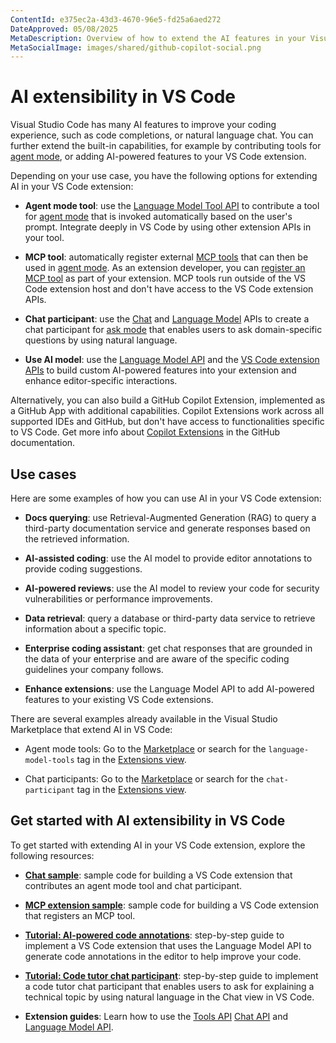 ```yaml
---
ContentId: e375ec2a-43d3-4670-96e5-fd25a6aed272
DateApproved: 05/08/2025
MetaDescription: Overview of how to extend the AI features in your Visual Studio Code extension by using the Chat API or Language Model API.
MetaSocialImage: images/shared/github-copilot-social.png
---
```

# AI extensibility in VS Code

Visual Studio Code has many AI features to improve your coding experience, such as code completions, or natural language chat. You can further extend the built-in capabilities, for example by contributing tools for [agent mode](/docs/copilot/chat/chat-agent-mode.md), or adding AI-powered features to your VS Code extension.

Depending on your use case, you have the following options for extending AI in your VS Code extension:

- **Agent mode tool**: use the [Language Model Tool API](/api/extension-guides/tools.md) to contribute a tool for [agent mode](/docs/copilot/chat/chat-agent-mode.md) that is invoked automatically based on the user's prompt. Integrate deeply in VS Code by using other extension APIs in your tool.

- **MCP tool**: automatically register external [MCP tools](/docs/copilot/chat/mcp-servers.md) that can then be used in [agent mode](/docs/copilot/chat/chat-agent-mode.md). As an extension developer, you can [register an MCP tool](/api/extension-guides/mcp.md) as part of your extension. MCP tools run outside of the VS Code extension host and don't have access to the VS Code extension APIs.

- **Chat participant**: use the [Chat](/api/extension-guides/chat.md) and [Language Model](/api/extension-guides/language-model.md) APIs to create a chat participant for [ask mode](/docs/copilot/chat/chat-ask-mode.md) that enables users to ask domain-specific questions by using natural language.

- **Use AI model**: use the [Language Model API](/api/extension-guides/language-model.md) and the [VS Code extension APIs](/api/extension-guides/overview.md) to build custom AI-powered features into your extension and enhance editor-specific interactions.

Alternatively, you can also build a GitHub Copilot Extension, implemented as a GitHub App with additional capabilities. Copilot Extensions work across all supported IDEs and GitHub, but don't have access to functionalities specific to VS Code. Get more info about [Copilot Extensions](https://docs.github.com/en/copilot/building-copilot-extensions/about-building-copilot-extensions) in the GitHub documentation.

## Use cases

Here are some examples of how you can use AI in your VS Code extension:

- **Docs querying**: use Retrieval-Augmented Generation (RAG) to query a third-party documentation service and generate responses based on the retrieved information.

- **AI-assisted coding**: use the AI model to provide editor annotations to provide coding suggestions.

- **AI-powered reviews**: use the AI model to review your code for security vulnerabilities or performance improvements.

- **Data retrieval**: query a database or third-party data service to retrieve information about a specific topic.

- **Enterprise coding assistant**: get chat responses that are grounded in the data of your enterprise and are aware of the specific coding guidelines your company follows.

- **Enhance extensions**: use the Language Model API to add AI-powered features to your existing VS Code extensions.

There are several examples already available in the Visual Studio Marketplace that extend AI in VS Code:

- Agent mode tools: Go to the [Marketplace](https://marketplace.visualstudio.com/search?term=tag%3Alanguage-model-tools&target=VSCode&category=All%20categories&sortBy=Relevance) or search for the `language-model-tools` tag in the [Extensions view](/docs/getstarted/extensions.md).

- Chat participants: Go to the [Marketplace](https://marketplace.visualstudio.com/search?term=tag%3Achat-participant&target=VSCode&category=All%20categories&sortBy=Relevance) or search for the `chat-participant` tag in the [Extensions view](/docs/getstarted/extensions.md).

## Get started with AI extensibility in VS Code

To get started with extending AI in your VS Code extension, explore the following resources:

- [**Chat sample**](https://github.com/microsoft/vscode-extension-samples/tree/main/chat-sample): sample code for building a VS Code extension that contributes an agent mode tool and chat participant.

- [**MCP extension sample**](https://github.com/microsoft/vscode-extension-samples/blob/main/mcp-extension-sample): sample code for building a VS Code extension that registers an MCP tool.

- [**Tutorial: AI-powered code annotations**](/api/extension-guides/language-model-tutorial.md): step-by-step guide to implement a VS Code extension that uses the Language Model API to generate code annotations in the editor to help improve your code.

- [**Tutorial: Code tutor chat participant**](/api/extension-guides/chat-tutorial.md): step-by-step guide to implement a code tutor chat participant that enables users to ask for explaining a technical topic by using natural language in the Chat view in VS Code.

- **Extension guides**: Learn how to use the [Tools API](/api/extension-guides/tools.md) [Chat API](/api/extension-guides/chat.md) and [Language Model API](/api/extension-guides/language-model.md).
